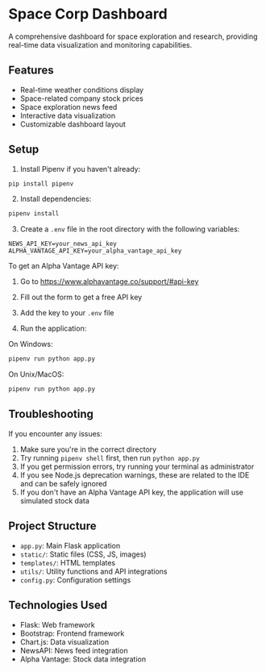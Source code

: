 # Space Corp Dashboard

A comprehensive dashboard for space exploration and research, providing real-time data visualization and monitoring capabilities.

## Features

- Real-time weather conditions display
- Space-related company stock prices
- Space exploration news feed
- Interactive data visualization
- Customizable dashboard layout

## Setup

1. Install Pipenv if you haven't already:
```bash
pip install pipenv
```

2. Install dependencies:
```bash
pipenv install
```

3. Create a `.env` file in the root directory with the following variables:
```
NEWS_API_KEY=your_news_api_key
ALPHA_VANTAGE_API_KEY=your_alpha_vantage_api_key
```

To get an Alpha Vantage API key:
1. Go to https://www.alphavantage.co/support/#api-key
2. Fill out the form to get a free API key
3. Add the key to your `.env` file

4. Run the application:

On Windows:
```bash
pipenv run python app.py
```

On Unix/MacOS:
```bash
pipenv run python app.py
```

## Troubleshooting

If you encounter any issues:

1. Make sure you're in the correct directory
2. Try running `pipenv shell` first, then run `python app.py`
3. If you get permission errors, try running your terminal as administrator
4. If you see Node.js deprecation warnings, these are related to the IDE and can be safely ignored
5. If you don't have an Alpha Vantage API key, the application will use simulated stock data

## Project Structure

- `app.py`: Main Flask application
- `static/`: Static files (CSS, JS, images)
- `templates/`: HTML templates
- `utils/`: Utility functions and API integrations
- `config.py`: Configuration settings

## Technologies Used

- Flask: Web framework
- Bootstrap: Frontend framework
- Chart.js: Data visualization
- NewsAPI: News feed integration
- Alpha Vantage: Stock data integration 